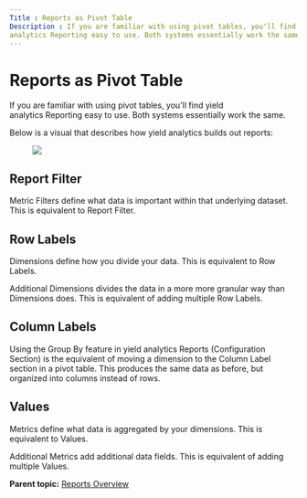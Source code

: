 ```yaml
---
Title : Reports as Pivot Table
Description : If you are familiar with using pivot tables, you'll find yield
analytics Reporting easy to use. Both systems essentially work the same.
---
```



# Reports as Pivot Table



If you are familiar with using pivot tables, you'll find yield
analytics Reporting easy to use. Both systems essentially work the same.

Below is a visual that describes how yield analytics builds out reports:

<figure class="fig fignone">
<p><img src="../images/85823818.png" class="image" /></p>
</figure>



## Report Filter

Metric Filters define what data is important within that underlying
dataset. This is equivalent to Report Filter.





## Row Labels

Dimensions define how you divide your data. This is equivalent to Row
Labels.

Additional Dimensions divides the data in a more more granular way than
Dimensions does. This is equivalent of adding multiple Row Labels.





## Column Labels

Using the Group By feature in yield analytics Reports (Configuration
Section) is the equivalent of moving a dimension to the Column Label
section in a pivot table. This produces the same data as before, but
organized into columns instead of rows.





## Values

Metrics define what data is aggregated by your dimensions. This is
equivalent to Values.

Additional Metrics add additional data fields. This is equivalent of
adding multiple Values.





<div class="familylinks">

<div class="parentlink">

**Parent topic:**
<a href="../topics/reports-overview.html" class="link">Reports
Overview</a>






